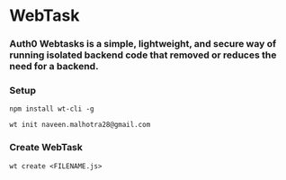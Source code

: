 # WebTask
### Auth0 Webtasks is a simple, lightweight, and secure way of running isolated backend code that removed or reduces the need for a backend.

### Setup
`npm install wt-cli -g`

`wt init naveen.malhotra28@gmail.com`

### Create WebTask
`wt create <FILENAME.js>`
